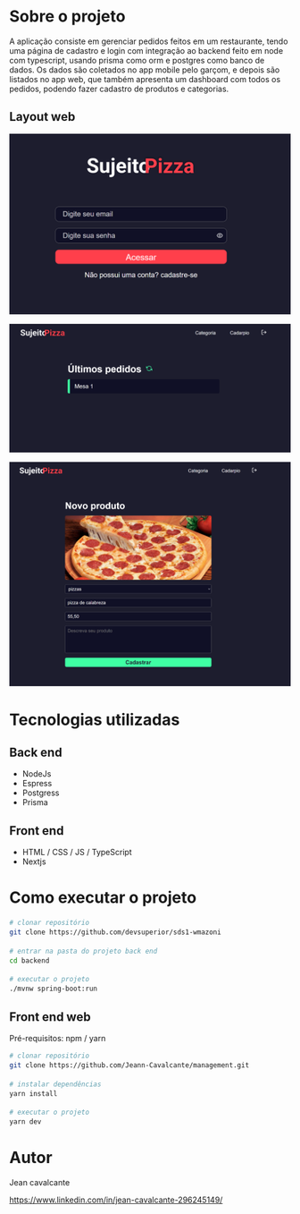 # Sobre o projeto

A aplicação consiste em gerenciar pedidos feitos em um restaurante, tendo uma página de cadastro e login com integração ao backend feito em node com typescript, usando prisma como orm e postgres como banco de dados. Os dados são coletados no app mobile pelo garçom, e depois são listados no app web, que também apresenta um dashboard com todos os pedidos, podendo fazer cadastro de produtos e categorias.

## Layout web
![Web 1](https://github.com/Jeann-Cavalcante/assets-projects/blob/main/Pizzaria/login.png)

![Web 2](https://github.com/Jeann-Cavalcante/assets-projects/blob/main/Pizzaria/home.png)

![Web 2](https://github.com/Jeann-Cavalcante/assets-projects/blob/main/Pizzaria/produto.png)


# Tecnologias utilizadas
## Back end
- NodeJs
- Espress
- Postgress
- Prisma
## Front end
- HTML / CSS / JS / TypeScript
- Nextjs

# Como executar o projeto

```bash
# clonar repositório
git clone https://github.com/devsuperior/sds1-wmazoni

# entrar na pasta do projeto back end
cd backend

# executar o projeto
./mvnw spring-boot:run
```

## Front end web
Pré-requisitos: npm / yarn

```bash
# clonar repositório
git clone https://github.com/Jeann-Cavalcante/management.git

# instalar dependências
yarn install

# executar o projeto
yarn dev
```

# Autor

Jean cavalcante

https://www.linkedin.com/in/jean-cavalcante-296245149/

